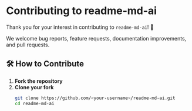 # Contributing to readme-md-ai

Thank you for your interest in contributing to `readme-md-ai`! 🚀

We welcome bug reports, feature requests, documentation improvements, and pull requests.

## 🛠 How to Contribute

1. **Fork the repository**
2. **Clone your fork**
   ```bash
   git clone https://github.com/<your-username>/readme-md-ai.git
   cd readme-md-ai
